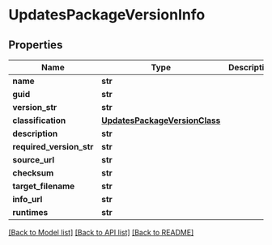 # UpdatesPackageVersionInfo

## Properties
Name | Type | Description | Notes
------------ | ------------- | ------------- | -------------
**name** | **str** |  | [optional] 
**guid** | **str** |  | [optional] 
**version_str** | **str** |  | [optional] 
**classification** | [**UpdatesPackageVersionClass**](UpdatesPackageVersionClass.md) |  | [optional] 
**description** | **str** |  | [optional] 
**required_version_str** | **str** |  | [optional] 
**source_url** | **str** |  | [optional] 
**checksum** | **str** |  | [optional] 
**target_filename** | **str** |  | [optional] 
**info_url** | **str** |  | [optional] 
**runtimes** | **str** |  | [optional] 

[[Back to Model list]](../README.md#documentation-for-models) [[Back to API list]](../README.md#documentation-for-api-endpoints) [[Back to README]](../README.md)

